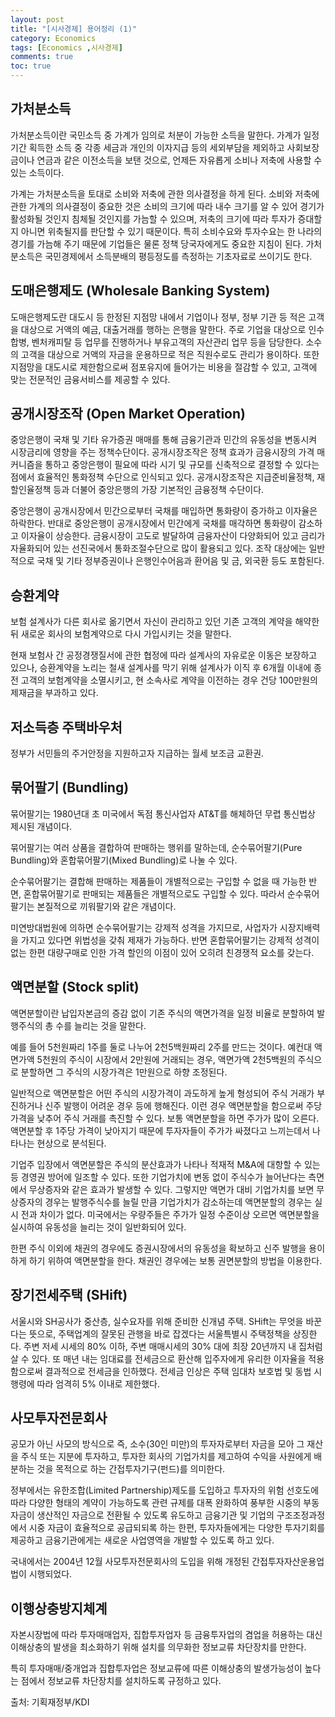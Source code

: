 ```yaml
---
layout: post
title: "[시사경제] 용어정리 (1)"
category: Economics
tags: [Economics ,시사경제]
comments: true
toc: true
---
```

## 가처분소득

가처분소득이란 국민소득 중 가계가 임의로 처분이 가능한 소득을 말한다. 가계가 일정기간 획득한 소득 중 각종 세금과 개인의 이자지급 등의 세외부담을 제외하고 사회보장금이나 연금과 같은 이전소득을 보탠 것으로, 언제든 자유롭게 소비나 저축에 사용할 수 있는 소득이다. 

가계는 가처분소득을 토대로 소비와 저축에 관한 의사결정을 하게 된다. 소비와 저축에 관한 가계의 의사결정이 중요한 것은 소비의 크기에 따라 내수 크기를 알 수 있어 경기가 활성화될 것인지 침체될 것인지를 가늠할 수 있으며, 저축의 크기에 따라 투자가 증대할지 아니면 위축될지를 판단할 수 있기 때문이다. 특히 소비수요와 투자수요는 한 나라의 경기를 가늠해 주기 때문에 기업들은 물론 정책 당국자에게도 중요한 지침이 된다. 가처분소득은 국민경제에서 소득분배의 평등정도를 측정하는 기초자료로 쓰이기도 한다.

## 도매은행제도 (Wholesale Banking System)

도매은행제도란 대도시 등 한정된 지점망 내에서 기업이나 정부, 정부 기관 등 적은 고객을 대상으로 거액의 예금, 대출거래를 행하는 은행을 말한다. 주로 기업을 대상으로 인수합병, 벤처캐피탈 등 업무를 진행하거나 부유고객의 자산관리 업무 등을 담당한다. 소수의 고객을 대상으로 거액의 자금을 운용하므로 적은 직원수로도 관리가 용이하다. 또한 지점망을 대도시로 제한함으로써 점포유지에 들어가는 비용을 절감할 수 있고, 고객에 맞는 전문적인 금융서비스를 제공할 수 있다.

## 공개시장조작 (Open Market Operation)

중앙은행이 국채 및 기타 유가증권 매매를 통해 금융기관과 민간의 유동성을 변동시켜 시장금리에 영향을 주는 정책수단이다. 공개시장조작은 정책 효과가 금융시장의 가격 매커니즘을 통하고 중앙은행이 필요에 따라 시기 및 규모를 신축적으로 결정할 수 있다는 점에서 효율적인 통화정책 수단으로 인식되고 있다. 공개시장조작은 지급준비율정책, 재할인율정책 등과 더불어 중앙은행의 가장 기본적인 금융정책 수단이다. 

중앙은행이 공개시장에서 민간으로부터 국채를 매입하면 통화량이 증가하고 이자율은 하락한다. 반대로 중앙은행이 공개시장에서 민간에게 국채를 매각하면 통화량이 감소하고 이자율이 상승한다. 금융시장이 고도로 발달하여 금융자산이 다양화되어 있고 금리가 자율화되어 있는 선진국에서 통화조절수단으로 많이 활용되고 있다. 조작 대상에는 일반적으로 국채 및 기타 정부증권이나 은행인수어음과 환어음 및 금, 외국환 등도 포함된다.

## 승환계약

보험 설계사가 다른 회사로 옮기면서 자신이 관리하고 있던 기존 고객의 계약을 해약한 뒤 새로운 회사의 보험계약으로 다시 가입시키는 것을 말한다.

현재 보험사 간 공정경쟁질서에 관한 협정에 따라 설계사의 자유로운 이동은 보장하고 있으나, 승환계약을 노리는 철새 설계사를 막기 위해 설계사가 이직 후 6개월 이내에 종전 고객의 보험계약을 소멸시키고, 현 소속사로 계약을 이전하는 경우 건당 100만원의 제재금을 부과하고 있다.

## 저소득층 주택바우처

정부가 서민들의 주거안정을 지원하고자 지급하는 월세 보조금 교환권.

## 묶어팔기 (Bundling)

묶어팔기는 1980년대 초 미국에서 독점 통신사업자 AT&T를 해체하던 무렵 통신법상 제시된 개념이다.

묶어팔기는 여러 상품을 결합하여 판매하는 행위를 말하는데, 순수묶어팔기(Pure Bundling)와 혼합묶어팔기(Mixed Bundling)로 나눌 수 있다.

순수묶어팔기는 결합해 판매하는 제품들이 개별적으로는 구입할 수 없을 때 가능한 반면, 혼합묶어팔기로 판매되는 제품들은 개별적으로도 구입할 수 있다. 따라서 순수묶어팔기는 본질적으로 끼워팔기와 같은 개념이다. 

미연방대법원에 의하면 순수묶어팔기는 강제적 성격을 가지므로, 사업자가 시장지배력을 가지고 있다면 위법성을 갖춰 제재가 가능하다. 반면 혼합묶어팔기는 강제적 성격이 없는 한편 대량구매로 인한 가격 할인의 이점이 있어 오히려 친경쟁적 요소를 갖는다.

## 액면분할 (Stock split)

액면분할이란 납입자본금의 증감 없이 기존 주식의 액면가격을 일정 비율로 분할하여 발행주식의 총 수를 늘리는 것을 말한다.

예를 들어 5천원짜리 1주를 둘로 나누어 2천5백원짜리 2주를 만드는 것이다. 예컨대 액면가액 5천원의 주식이 시장에서 2만원에 거래되는 경우, 액면가액 2천5백원의 주식으로 분할하면 그 주식의 시장가격은 1만원으로 하향 조정된다. 

일반적으로 액면분할은 어떤 주식의 시장가격이 과도하게 높게 형성되어 주식 거래가 부진하거나 신주 발행이 어려운 경우 등에 행해진다. 이런 경우 액면분할을 함으로써 주당 가격을 낮추어 주식 거래를 촉진할 수 있다. 보통 액면분할을 하면 주가가 많이 오른다. 액면분할 후 1주당 가격이 낮아지기 때문에 투자자들이 주가가 싸졌다고 느끼는데서 나타나는 현상으로 분석된다. 

기업주 입장에서 액면분할은 주식의 분산효과가 나타나 적재적 M&A에 대항할 수 있는 등 경영권 방어에 일조할 수 있다. 또한 기업가치에 변동 없이 주식수가 늘어난다는 측면에서 무상증자와 같은 효과가 발생할 수 있다. 그렇지만 액면가 대비 기업가치를 보면 무상증자의 경우는 발행주식수를 늘릴 만큼 기업가치가 감소하는데 액면분할의 경우는 실시 전과 차이가 없다. 미국에서는 우량주들은 주가가 일정 수준이상 오르면 액면분할을 실시하여 유동성을 늘리는 것이 일반화되어 있다.

한편 주식 이외에 채권의 경우에도 증권시장에서의 유동성을 확보하고 신주 발행을 용이하게 하기 위하여 액면분할을 한다. 채권인 경우에는 보통 권면분할의 방법을 이용한다.

## 장기전세주택 (SHift)

서울시와 SH공사가 중산층, 실수요자를 위해 준비한 신개념 주택. SHift는 무엇을 바꾼다는 뜻으로, 주택업계의 잘못된 관행을 바로 잡겠다는 서울특별시 주택정책을 상징한다. 주변 저세 시세의 80% 이하, 주변 매매시세의 30% 대에 최장 20년까지 내 집처럼 살 수 있다. 또 매년 내는 임대료를 전세금으로 환산해 입주자에게 유리한 이자율을 적용함으로써 결과적으로 전세금을 인하했다. 전세금 인상은 주택 임대차 보호법 및 동법 시행령에 따라 엄격히 5% 이내로 제한했다.

## 사모투자전문회사

공모가 아닌 사모의 방식으로 즉, 소수(30인 미만)의 투자자로부터 자금을 모아 그 재산을 주식 또는 지분에 투자하고, 투자한 회사의 기업가치를 제고하여 수익을 사원에게 배분하는 것을 목적으로 하는 간접투자기구(펀드)를 의미한다.

정부에서는 유한조합(Limited Partnership)제도를 도입하고 투자자의 위험 선호도에 따라 다양한 형태의 계약이 가능하도록 관련 규제를 대폭 완화하여 풍부한 시중의 부동자금이 생산적인 자금으로 전환될 수 있도록 유도하고 금융기관 및 기업의 구조조정과정에서 시중 자금이 효율적으로 공급되되록 하는 한편, 투자자들에게는 다양한 투자기회를 제공하고 금융기관에게는 새로운 사업영역을 개발할 수 있도록 하고 있다.

국내에서는 2004년 12월 사모투자전문회사의 도입을 위해 개정된 간접투자자산운용업법이 시행되었다.

## 이행상충방지체계

자본시장법에 따라 투자매매업자, 집합투자업자 등 금융투자업의 겸업을 허용하는 대신 이해상충의 발생을 최소화하기 위해 설치를 의무화한 정보교류 차단장치를 만한다. 

특히 투자매매/중개업과 집합투자업은 정보교류에 따른 이해상충의 발생가능성이 높다는 점에서 정보교류 차단장치를 설치하도록 규정하고 있다.

출처: 기획재정부/KDI